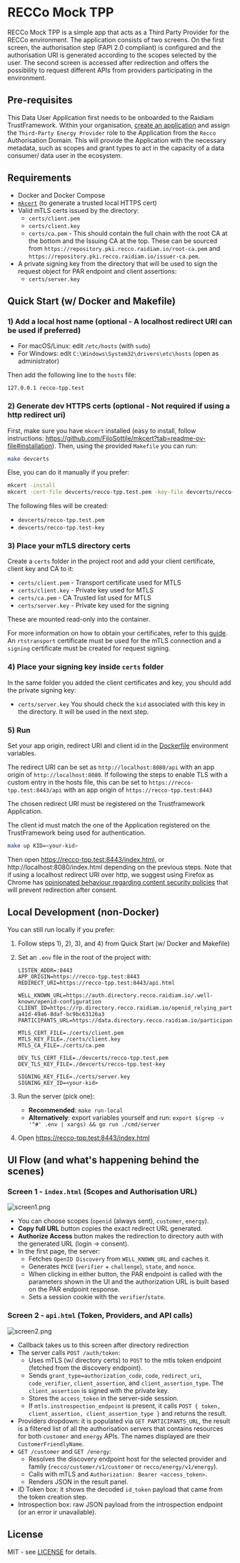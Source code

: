 # RECCo Mock TPP

RECCo Mock TPP is a simple app that acts as a Third Party Provider for the RECCo environment. The application consists of two screens. On the first screen, the authorisation step (FAPI 2.0 compliant) is configured and the authorisation URI is generated according to the scopes selected by the user. The second screen is accessed after redirection and offers the possibility to request different APIs from providers participating in the environment.

## Pre-requisites

This Data User Application first needs to be onboarded to the Raidiam TrustFramework. Within your organisation,
[create an application](https://www.raidiam.com/developers/docs/how-tos/applications/add-and-manage-applications) and assign the `Third-Party Energy Provider` role to the Application from the `Recco` Authorisation Domain. This will provide the Application with the necessary metadata, such as scopes and grant types to act in the capacity of a data consumer/ data user in the ecosystem.

## Requirements

- Docker and Docker Compose
- [`mkcert`](https://github.com/FiloSottile/mkcert) (to generate a trusted local HTTPS cert)
- Valid mTLS certs issued by the directory:
  - `certs/client.pem`
  - `certs/client.key`
  - `certs/ca.pem` - This should contain the full chain with the root CA at the bottom and the Issuing CA at the top. These can be sourced from `https://repository.pki.recco.raidiam.io/root-ca.pem` and `https://repository.pki.recco.raidiam.io/issuer-ca.pem`.
- A private signing key from the directory that will be used to sign the request object for PAR endpoint and client assertions:
  - `certs/server.key`

## Quick Start (w/ Docker and Makefile)

### 1) Add a local host name (optional - A localhost redirect URI can be used if preferred)
- For macOS/Linux: edit `/etc/hosts` (with `sudo`)
- For Windows: edit `C:\Windows\System32\drivers\etc\hosts` (open as administrator)

Then add the following line to the `hosts` file:
```text
127.0.0.1 recco-tpp.test
```

### 2) Generate dev HTTPS certs (optional - Not required if using a http redirect uri)
First, make sure you have `mkcert` installed (easy to install, follow instructions: https://github.com/FiloSottile/mkcert?tab=readme-ov-file#installation). Then, using the provided `Makefile` you can run:
```bash
make devcerts
```

Else, you can do it manually if you prefer:
```bash
mkcert -install
mkcert -cert-file devcerts/recco-tpp.test.pem -key-file devcerts/recco-tpp.test-key recco-tpp.test
```

The following files will be created:
- `devcerts/recco-tpp.test.pem`
- `devcerts/recco-tpp.test-key`

### 3) Place your mTLS directory certs
Create a `certs` folder in the project root and add your client certificate, client key and CA to it:
- `certs/client.pem` - Transport certificate used for MTLS
- `certs/client.key` - Private key used for MTLS
- `certs/ca.pem`     - CA Trusted list used for MTLS
- `certs/server.key` - Private key used for the signing

These are mounted read-only into the container.

For more information on how to obtain your certificates, refer to this [guide](https://www.raidiam.com/developers/docs/how-tos/certificates/manage-application-certificates). An `rtstransport` certificate must be used for the mTLS connection and a `signing` certificate must be created for request signing.

### 4) Place your signing key inside `certs` folder
In the same folder you added the client certificates and key, you should add the private signing key:
- `certs/server.key`
You should check the `kid` associated with this key in the directory. It will be used in the next step.

### 5) Run
Set your app origin, redirect URI and client id in the [Dockerfile](Dockerfile) environment variables.

The redirect URI can be set as `http://localhost:8080/api` with an app origin of `http://localhost:8080`. If following the steps to enable TLS with a custom entry in the hosts file, this can be set to `https://recco-tpp.test:8443/api` with an app origin of `https://recco-tpp.test:8443`

The chosen redirect URI must be registered on the Trustframework Application.

The client id must match the one of the Application registered on the TrustFramework being used for authentication.

```bash
make up KID=<your-kid>
```

Then open https://recco-tpp.test:8443/index.html, or http://localhost:8080/index.html depending on the previous steps. Note that if using a localhost redirect URI over http, we suggest using Firefox as Chrome has [opinionated behaviour regarding content security policies](https://github.com/w3c/webappsec-csp/issues/8) that will prevent redirection after consent.

## Local Development (non-Docker)
You can still run locally if you prefer:

1. Follow steps 1), 2), 3), and 4) from Quick Start (w/ Docker and Makefile)
2. Set an `.env` file in the root of the project with:
    ```dotenv
    LISTEN_ADDR=:8443
    APP_ORIGIN=https://recco-tpp.test:8443
    REDIRECT_URI=https://recco-tpp.test:8443/api.html

    WELL_KNOWN_URL=https://auth.directory.recco.raidiam.io/.well-known/openid-configuration
    CLIENT_ID=https://rp.directory.recco.raidiam.io/openid_relying_party/0df6c9c3-a41d-49a6-8daf-bc9bc63126a3
    PARTICIPANTS_URL=https://data.directory.recco.raidiam.io/participants

    MTLS_CERT_FILE=./certs/client.pem
    MTLS_KEY_FILE=./certs/client.key
    MTLS_CA_FILE=./certs/ca.pem

    DEV_TLS_CERT_FILE=./devcerts/recco-tpp.test.pem
    DEV_TLS_KEY_FILE=./devcerts/recco-tpp.test-key

   SIGNING_KEY_FILE=./certs/server.key
   SIGNING_KEY_ID=<your-kid>
    ```
3. Run the server (pick one):
   - **Recommended**: `make run-local`
   - **Alternatively**: export variables yourself and run: `export $(grep -v '^#' .env | xargs) && go run ./cmd/server`

4. Open https://recco-tpp.test:8443/index.html

## UI Flow (and what's happening behind the scenes)

### Screen 1 - `index.html` (Scopes and Authorisation URL)

![screen1.png](images/screen1.png)

- You can choose scopes (`openid` (always sent), `customer`, `energy`).
- **Copy full URL** button copies the exact redirect URL generated.
- **Authorize Access** button makes the redirection to directory auth with the generated URL (login -> consent).
- In the first page, the server:
  - Fetches `OpenID Discovery` from `WELL_KNOWN_URL` and caches it.
  - Generates `PKCE` (`verifier` + `challenge`), `state`, and `nonce`.
  - When clicking in either button, the PAR endpoint is called with the parameters shown in the UI and the authorization URL is built based on the PAR endpoint response.
  - Sets a session cookie with the `verifier`/`state`.

### Screen 2 - `api.html` (Token, Providers, and API calls)

![screen2.png](images/screen2.png)

- Callback takes us to this screen after directory redirection
- The server calls `POST /auth/token`:
  - Uses mTLS (w/ directory certs) to `POST` to the mtls token endpoint (fetched from the discovery endpoint).
  - Sends `grant_type=authorization_code`, `code`, `redirect_uri`, `code_verifier`, `client_assertion`, and `client_assertion_type`. The `client_assertion` is signed with the private key.
  - Stores the `access_token` in the server-side session.
  - If `mtls.instrospection_endpoint` is present, it calls `POST { token, client_assertion, client_assertion_type }` and returns the result.
- Providers dropdown: it is populated via `GET PARTICIPANTS_URL`, the result is a filtered list of all the authorisation servers that contains resources for both `customer` and `energy` APIs. The names displayed are their `CustomerFriendlyName`.
- `GET /customer` and `GET /energy`:
  - Resolves the discovery endpoint host for the selected provider and family (`recco/customer/v1/customer` or `recco/energy/v1/energy`).
  - Calls with mTLS and `Authorization: Bearer <access_token>`.
  - Renders JSON in the result panel.
- ID Token box: it shows the decoded `id_token` payload that came from the token creation step.
- Introspection box: raw JSON payload from the introspection endpoint (or an error ir unavailable).

## License

MIT - see [LICENSE](./LICENSE) for details.
